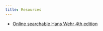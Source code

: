 ```yaml
---
title: Resources
---
```

* [Online searchable Hans Wehr 4th edition](https://ejtaal.net/aa/#hw4=14,ll=38,ls=1,la=1,sg=20,ha=21,br=26,pr=9,aan=24,mgf=33,vi=51,kz=10,mr=25,mn=1,uqw=106,umr=26,ums=14,umj=34,ulq=247,uqa=17,uqq=2,bdw=h19,amr=h7,asb=h17,auh=h37,dhq=h2,mht=h6,msb=h8,tla=h8,amj=h22,ens=h1,mis=h1)